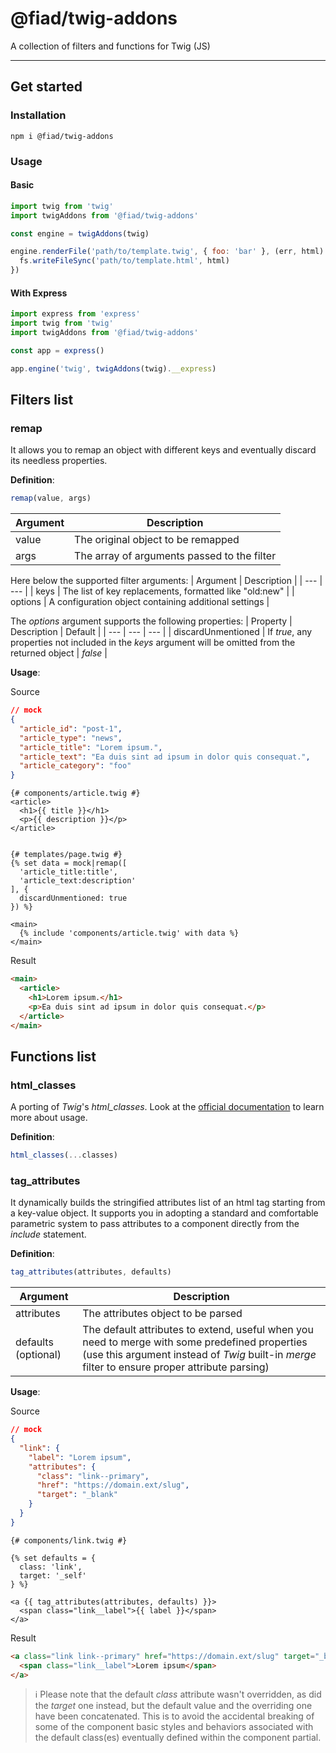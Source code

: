 # @fiad/twig-addons

A collection of filters and functions for Twig (JS)

---

## Get started

### Installation
```
npm i @fiad/twig-addons
```

### Usage

#### Basic
```js
import twig from 'twig'
import twigAddons from '@fiad/twig-addons'

const engine = twigAddons(twig)

engine.renderFile('path/to/template.twig', { foo: 'bar' }, (err, html) => {
  fs.writeFileSync('path/to/template.html', html)
})
```

#### With Express
```js
import express from 'express'
import twig from 'twig'
import twigAddons from '@fiad/twig-addons'

const app = express()

app.engine('twig', twigAddons(twig).__express)
```

## Filters list

### remap
It allows you to remap an object with different keys and eventually discard its needless properties.

__Definition__:
```js
remap(value, args)
```

| Argument | Description |
| --- | --- |
| value | The original object to be remapped |
| args | The array of arguments passed to the filter |

Here below the supported filter arguments:
| Argument | Description |
| --- | --- |
| keys | The list of key replacements, formatted like "old:new" |
| options | A configuration object containing additional settings |

The *options* argument supports the following properties:
| Property | Description | Default |
| --- | --- | --- |
| discardUnmentioned | If *true*, any properties not included in the *keys* argument will be omitted from the returned object | *false* |


__Usage__:

Source
```json
// mock
{
  "article_id": "post-1",
  "article_type": "news",
  "article_title": "Lorem ipsum.",
  "article_text": "Ea duis sint ad ipsum in dolor quis consequat.",
  "article_category": "foo"
}
```

```twig
{# components/article.twig #}
<article>
  <h1>{{ title }}</h1>
  <p>{{ description }}</p>
</article>


{# templates/page.twig #}
{% set data = mock|remap([
  'article_title:title',
  'article_text:description'
], {
  discardUnmentioned: true
}) %}

<main>
  {% include 'components/article.twig' with data %}
</main>
```

Result
```html
<main>
  <article>
    <h1>Lorem ipsum.</h1>
    <p>Ea duis sint ad ipsum in dolor quis consequat.</p>
  </article>
</main>
```


## Functions list

### html_classes
A porting of *Twig*'s *html_classes*. Look at the [official documentation](https://twig.symfony.com/doc/2.x/functions/html_classes.html) to learn more about usage.

__Definition__:
```js
html_classes(...classes)
```

### tag_attributes
It dynamically builds the stringified attributes list of an html tag starting from a key-value object. It supports you in adopting a standard and comfortable parametric system to pass attributes to a component directly from the *include* statement.

__Definition__:
```js
tag_attributes(attributes, defaults)
```

| Argument | Description |
| --- | --- |
| attributes | The attributes object to be parsed |
| defaults (optional) | The default attributes to extend, useful when you need to merge with some predefined properties (use this argument instead of *Twig* built-in *merge* filter to ensure proper attribute parsing) |


__Usage__:

Source
```json
// mock
{
  "link": {
    "label": "Lorem ipsum",
    "attributes": {
      "class": "link--primary",
      "href": "https://domain.ext/slug",
      "target": "_blank"
    }
  }
}
```

```twig
{# components/link.twig #}

{% set defaults = {
  class: 'link',
  target: '_self'
} %}

<a {{ tag_attributes(attributes, defaults) }}>
  <span class="link__label">{{ label }}</span>
</a>
```

Result
```html
<a class="link link--primary" href="https://domain.ext/slug" target="_blank">
  <span class="link__label">Lorem ipsum</span>
</a>
```

> ℹ️ Please note that the default *class* attribute wasn't overridden, as did the *target* one instead, but the default value and the overriding one have been concatenated. This is to avoid the accidental breaking of some of the component basic styles and behaviors associated with the default class(es) eventually defined within the component partial.